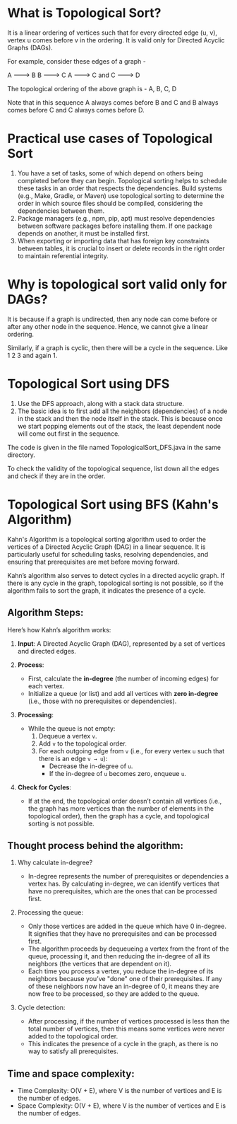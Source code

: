 # What is Topological Sort?

It is a linear ordering of vertices such that for every directed edge (u, v), vertex u comes before v in the ordering. It is valid only for Directed Acyclic Graphs (DAGs).

For example, consider these edges of a graph -

A ---> B
B ---> C
A ---> C and
C ---> D

The topological ordering of the above graph is - A, B, C, D

Note that in this sequence A always comes before B and C and B always comes before C and C always comes before D.

# Practical use cases of Topological Sort

1. You have a set of tasks, some of which depend on others being completed before they can begin. Topological sorting helps to schedule these tasks in an order that respects the dependencies. Build systems (e.g., Make, Gradle, or Maven) use topological sorting to determine the order in which source files should be compiled, considering the dependencies between them.
2. Package managers (e.g., npm, pip, apt) must resolve dependencies between software packages before installing them. If one package depends on another, it must be installed first.
3. When exporting or importing data that has foreign key constraints between tables, it is crucial to insert or delete records in the right order to maintain referential integrity.

# Why is topological sort valid only for DAGs?

It is because if a graph is undirected, then any node can come before or after any other node in the sequence. Hence, we cannot give a linear ordering.

Similarly, if a graph is cyclic, then there will be a cycle in the sequence. Like 1 2 3 and again 1.

# Topological Sort using DFS

1. Use the DFS approach, along with a stack data structure.
2. The basic idea is to first add all the neighbors (dependencies) of a node in the stack and then the node itself in the stack. This is because once we start popping elements out of the stack, the least dependent node will come out first in the sequence.

The code is given in the file named TopologicalSort_DFS.java in the same directory.

To check the validity of the topological sequence, list down all the edges and check if they are in the order.

# Topological Sort using BFS (Kahn's Algorithm)

Kahn's Algorithm is a topological sorting algorithm used to order the vertices of a Directed Acyclic Graph (DAG) in a linear sequence. It is particularly useful for scheduling tasks, resolving dependencies, and ensuring that prerequisites are met before moving forward.

Kahn’s algorithm also serves to detect cycles in a directed acyclic graph. If there is any cycle in the graph, topological sorting is not possible, so if the algorithm fails to sort the graph, it indicates the presence of a cycle.

## **Algorithm Steps:**

Here’s how Kahn’s algorithm works:

1. **Input**: A Directed Acyclic Graph (DAG), represented by a set of vertices and directed edges.

2. **Process**:

   - First, calculate the **in-degree** (the number of incoming edges) for each vertex.
   - Initialize a queue (or list) and add all vertices with **zero in-degree** (i.e., those with no prerequisites or dependencies).

3. **Processing**:

   - While the queue is not empty:
     1. Dequeue a vertex `v`.
     2. Add `v` to the topological order.
     3. For each outgoing edge from `v` (i.e., for every vertex `u` such that there is an edge `v → u`):
        - Decrease the in-degree of `u`.
        - If the in-degree of `u` becomes zero, enqueue `u`.

4. **Check for Cycles**:
   - If at the end, the topological order doesn’t contain all vertices (i.e., the graph has more vertices than the number of elements in the topological order), then the graph has a cycle, and topological sorting is not possible.

## **Thought process behind the algorithm:**

1. Why calculate in-degree?

   - In-degree represents the number of prerequisites or dependencies a vertex has. By calculating in-degree, we can identify vertices that have no prerequisites, which are the ones that can be processed first.

2. Processing the queue:

   - Only those vertices are added in the queue which have 0 in-degree. It signifies that they have no prerequisites and can be processed first.
   - The algorithm proceeds by dequeueing a vertex from the front of the queue, processing it, and then reducing the in-degree of all its neighbors (the vertices that are dependent on it).
   - Each time you process a vertex, you reduce the in-degree of its neighbors because you’ve "done" one of their prerequisites. If any of these neighbors now have an in-degree of 0, it means they are now free to be processed, so they are added to the queue.

3. Cycle detection:
   - After processing, if the number of vertices processed is less than the total number of vertices, then this means some vertices were never added to the topological order.
   - This indicates the presence of a cycle in the graph, as there is no way to satisfy all prerequisites.

## Time and space complexity:

- Time Complexity: O(V + E), where V is the number of vertices and E is the number of edges.
- Space Complexity: O(V + E), where V is the number of vertices and E is the number of edges.
